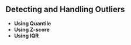 






## **Detecting and Handling Outliers**
- **Using Quantile**
- **Using Z-score**
- **Using IQR**

